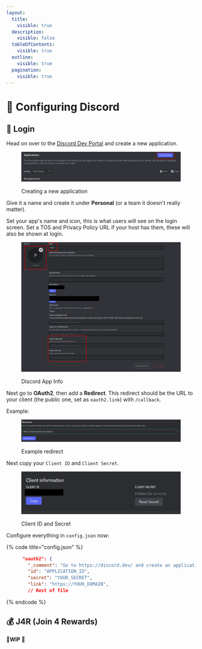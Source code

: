 ```yaml
---
layout:
  title:
    visible: true
  description:
    visible: false
  tableOfContents:
    visible: true
  outline:
    visible: true
  pagination:
    visible: true
---
```


# 💬 Configuring Discord

## 🔐 Login

Head on over to the [Discord Dev Portal](https://discord.com/developers/applications) and create a new application.

<figure><img src="../.gitbook/assets/discorddevcreate.png" alt=""><figcaption><p>Creating a new application</p></figcaption></figure>

Give it a name and create it under **Personal** (or a team it doesn't really matter).

Set your app's name and icon, this is what users will see on the login screen. Set a TOS and Privacy Policy URL if your host has them, these will also be shown at login.

<figure><img src="../.gitbook/assets/discorddevappinfo.png" alt=""><figcaption><p>Discord App Info</p></figcaption></figure>

Next go to **OAuth2**, then add a **Redirect**. This redirect should be the URL to your client (the public one, set as `oauth2.link`) with `/callback`.

Example:&#x20;

<figure><img src="../.gitbook/assets/image.png" alt=""><figcaption><p>Example redirect</p></figcaption></figure>

Next copy your `Client ID` and `Client Secret`.

<figure><img src="../.gitbook/assets/clientsecret.png" alt=""><figcaption><p>Client ID and Secret</p></figcaption></figure>

Configure everything in `config.json` now:

{% code title="config.json" %}
```json
      "oauth2": {
        "_comment": "Go to https://discord.dev/ and create an application to set these up.",
        "id": "APPLICATION_ID",
        "secret": "YOUR_SECRET",
        "link": "https://YOUR_DOMAIN",
        // Rest of file
```
{% endcode %}

## 💰 J4R (Join 4 Rewards)

:construction:**WIP** :construction:
